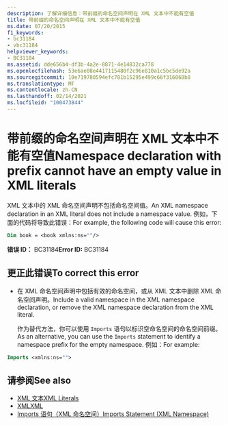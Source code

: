 ```yaml
---
description: 了解详细信息：带前缀的命名空间声明在 XML 文本中不能有空值
title: 带前缀的命名空间声明在 XML 文本中不能有空值
ms.date: 07/20/2015
f1_keywords:
- bc31184
- vbc31184
helpviewer_keywords:
- BC31184
ms.assetid: dde656b4-df3b-4a2e-8871-4e14832ca778
ms.openlocfilehash: 53e6ae08e4417115480f2c96e810a1c5bc5de92a
ms.sourcegitcommit: 10e719780594efc781b15295e499c66f316068b8
ms.translationtype: MT
ms.contentlocale: zh-CN
ms.lasthandoff: 02/14/2021
ms.locfileid: "100473844"
---
```

# <a name="namespace-declaration-with-prefix-cannot-have-an-empty-value-in-xml-literals"></a><span data-ttu-id="fe96e-103">带前缀的命名空间声明在 XML 文本中不能有空值</span><span class="sxs-lookup"><span data-stu-id="fe96e-103">Namespace declaration with prefix cannot have an empty value in XML literals</span></span>

<span data-ttu-id="fe96e-104">XML 文本中的 XML 命名空间声明不包括命名空间值。</span><span class="sxs-lookup"><span data-stu-id="fe96e-104">An XML namespace declaration in an XML literal does not include a namespace value.</span></span> <span data-ttu-id="fe96e-105">例如，下面的代码将导致此错误：</span><span class="sxs-lookup"><span data-stu-id="fe96e-105">For example, the following code will cause this error:</span></span>  
  
```vb  
Dim book = <book xmlns:ns=""/>  
```  
  
 <span data-ttu-id="fe96e-106">**错误 ID：** BC31184</span><span class="sxs-lookup"><span data-stu-id="fe96e-106">**Error ID:** BC31184</span></span>  
  
## <a name="to-correct-this-error"></a><span data-ttu-id="fe96e-107">更正此错误</span><span class="sxs-lookup"><span data-stu-id="fe96e-107">To correct this error</span></span>  
  
- <span data-ttu-id="fe96e-108">在 XML 命名空间声明中包括有效的命名空间，或从 XML 文本中删除 XML 命名空间声明。</span><span class="sxs-lookup"><span data-stu-id="fe96e-108">Include a valid namespace in the XML namespace declaration, or remove the XML namespace declaration from the XML literal.</span></span>  
  
     <span data-ttu-id="fe96e-109">作为替代方法，你可以使用 `Imports` 语句以标识空命名空间的命名空间前缀。</span><span class="sxs-lookup"><span data-stu-id="fe96e-109">As an alternative, you can use the `Imports` statement to identify a namespace prefix for the empty namespace.</span></span> <span data-ttu-id="fe96e-110">例如：</span><span class="sxs-lookup"><span data-stu-id="fe96e-110">For example:</span></span>  
  
```vb  
Imports <xmlns:ns="">  
```  
  
## <a name="see-also"></a><span data-ttu-id="fe96e-111">请参阅</span><span class="sxs-lookup"><span data-stu-id="fe96e-111">See also</span></span>

- [<span data-ttu-id="fe96e-112">XML 文本</span><span class="sxs-lookup"><span data-stu-id="fe96e-112">XML Literals</span></span>](../language-reference/xml-literals/index.md)
- [<span data-ttu-id="fe96e-113">XML</span><span class="sxs-lookup"><span data-stu-id="fe96e-113">XML</span></span>](../programming-guide/language-features/xml/index.md)
- [<span data-ttu-id="fe96e-114">Imports 语句（XML 命名空间）</span><span class="sxs-lookup"><span data-stu-id="fe96e-114">Imports Statement (XML Namespace)</span></span>](../language-reference/statements/imports-statement-xml-namespace.md)
